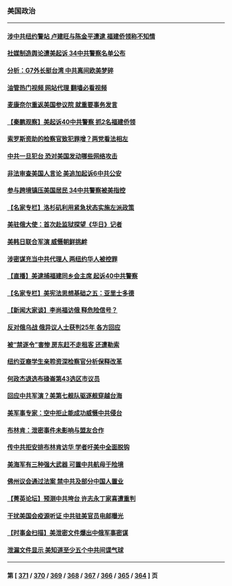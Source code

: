 ### 美国政治
---
#### [涉中共纽约警站 卢建旺与陈金平遭逮 福建侨领称不知情](../../pages/ncid1078159/n13975436.md?04182045) 
#### [社媒制造舆论遭美起诉 34中共警察名单公布](../../pages/ncid1078159/n13975240.md?04182045) 
#### [分析：G7外长挺台湾 中共离间欧美梦碎](../../pages/ncid1078159/n13975177.md?04182045) 
#### [油管热门视频 网站代理 翻墙必看视频](http://138.2.39.72:81/youtube.html?epic-marker?04182045)
#### [麦康奈尔重返美国参议院 就重要事务发言](../../pages/ncid1078159/n13975242.md?04182045) 
#### [【秦鹏观察】美起诉40中共警察 抓2名福建侨领](../../pages/ncid1078159/n13975287.md?04182045) 
#### [索罗斯资助的检察官致犯罪增？两党看法相左](../../pages/ncid1078159/n13975250.md?04182045) 
#### [中共一旦犯台 恐对美国发动哪些网络攻击](../../pages/ncid1078159/n13975203.md?04182045) 
#### [非法审查美国人言论 美追加起诉6中共公安](../../pages/ncid1078159/n13975195.md?04182045) 
#### [参与跨境镇压美国居民 34中共警察被美指控](../../pages/ncid1078159/n13975182.md?04182045) 
#### [【名家专栏】洛杉矶利用紧急状态实施左派政策](../../pages/ncid1078159/n13975004.md?04182045) 
#### [美驻俄大使：首次赴监狱探望《华日》记者](../../pages/ncid1078159/n13975116.md?04182045) 
#### [美韩日联合军演  威慑朝鲜挑衅](../../pages/ncid1078159/n13975087.md?04182045) 
#### [涉密谋充当中共代理人 两纽约华人被控罪](../../pages/ncid1078159/n13975134.md?04182045) 
#### [【直播】美逮捕福建同乡会主席 起诉40中共警察](../../pages/ncid1078159/n13975124.md?04182045) 
#### [【名家专栏】美宪法思想基础之五：亚里士多德](../../pages/ncid1078159/n13974280.md?04182045) 
#### [【新闻大家谈】李尚福访俄 释危险信号？](../../pages/ncid1078159/n13975035.md?04182045) 
#### [反对俄乌战 俄异议人士获判25年 各方回应](../../pages/ncid1078159/n13974963.md?04182045) 
#### [被“禁逐令”害惨 房东赶不走租客 还遭勒索](../../pages/ncid1078159/n13974745.md?04182045) 
#### [纽约亚裔学生亲聆资深检察官分析保释改革](../../pages/ncid1078159/n13974659.md?04182045) 
#### [何政杰退选布碌崙第43选区市议员](../../pages/ncid1078159/n13974645.md?04182045) 
#### [回应中共军演？美第七舰队驱逐舰穿越台海](../../pages/ncid1078159/n13974514.md?04182045) 
#### [美军事专家：空中拒止能成功威慑中共侵台](../../pages/ncid1078159/n13972584.md?04182045) 
#### [布林肯：泄密事件未影响与盟友合作](../../pages/ncid1078159/n13974368.md?04182045) 
#### [传中共拒安排布林肯访华 学者吁美中全面脱钩](../../pages/ncid1078159/n13974274.md?04182045) 
#### [美海军有三种强大武器 可置中共航母于险境](../../pages/ncid1078159/n13970837.md?04182045) 
#### [佛州议会通过法案 禁中共及部分中国人置业](../../pages/ncid1078159/n13973740.md?04182045) 
#### [【菁英论坛】预测中共垮台 许志永丁家喜遭重判](../../pages/ncid1078159/n13973734.md?04182045) 
#### [干扰美国会疫源听证 中共驻美官员电邮曝光](../../pages/ncid1078159/n13973726.md?04182045) 
#### [【时事金扫描】美泄密文件爆出中俄军事密谋](../../pages/ncid1078159/n13973567.md?04182045) 
#### [泄漏文件显示 美知道至少五个中共间谍气球](../../pages/ncid1078159/n13973674.md?04182045) 

---
#### 第 [ [371](./371.md?04182045) / [370](./370.md?04182045) / [369](./369.md?04182045) / [368](./368.md?04182045) / [367](./367.md?04182045) / [366](./366.md?04182045) / [365](./365.md?04182045) / [364](./364.md?04182045) ] 页
